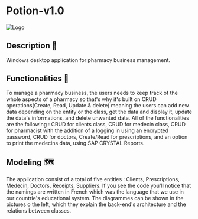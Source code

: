 # Potion-v1.0
![Logo](https://github.com/elmaniouiSoulaimane/Potion-v1.0/blob/master/Gestion%20de%20pharmacie/GestionDePharmacie/Resources/add_icon-icons.com_52393.png)


## Description 📃

Windows desktop application for pharmacy business management.


## Functionalities 🧰

To manage a pharmacy business, the users needs to keep track of the whole aspects of a pharmacy so that's why it's built on CRUD operations(Create, Read, Update & delete)
meaning the users can add new data depending on the entity or the class, get the data and display it, update the data's informations, and delete unwanted data.
All of the functionalities are the following : CRUD for clients class, CRUD for medecin class, CRUD for pharmacist with the addition of a logging in using an encrypted password,
CRUD for doctors, Create/Read for prescriptions, and an option to print the medecins data, using SAP CRYSTAL Reports.


## Modeling 🗺️

The application consist of a total of five entities : Clients, Prescriptions, Medecin, Doctors, Receipts, Suppliers. If you see the code you'll notice that the namings
are written in French which was the language that we use in our countrie's educational system. The diagrammes can be shown in the pictures o the left, which they explain
the back-end's architecture and the relations between classes.
